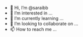 - 👋 Hi, I’m @saraibb
- 👀 I’m interested in ...
- 🌱 I’m currently learning ...
- 💞️ I’m looking to collaborate on ...
- 📫 How to reach me ...

<!---
saraibb/saraibb is a ✨ special ✨ repository because its `README.md` (this file) appears on your GitHub profile.
You can click the Preview link to take a look at your changes.
--->

